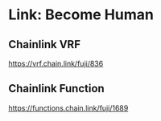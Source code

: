 # Link: Become Human

## Chainlink VRF

https://vrf.chain.link/fuji/836

## Chainlink Function

https://functions.chain.link/fuji/1689
